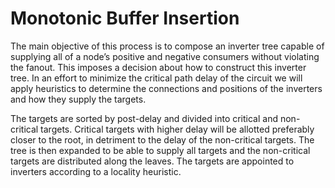 # Monotonic Buffer Insertion

The main objective of this process is to compose an inverter tree capable of
supplying all of a node’s positive and negative consumers without violating the fanout.
This imposes a decision about how to construct this inverter tree. In an effort to minimize
the critical path delay of the circuit we will apply heuristics to determine the connections
and positions of the inverters and how they supply the targets.

The targets are sorted by post-delay and divided into critical and non-critical targets. 
Critical targets with higher delay will be allotted preferably closer to the root, in detriment to the delay of the non-critical targets. 
The tree is then expanded to be able to supply all targets and the non-critical targets are distributed along the leaves. 
The targets are appointed to inverters according to a locality heuristic.
